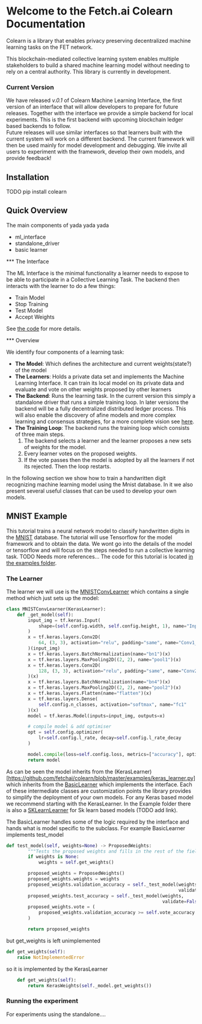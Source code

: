 # Welcome to the Fetch.ai Colearn Documentation

Colearn is a library that enables privacy preserving decentralized machine learning tasks on the FET network.

This blockchain-mediated collective learning system enables multiple stakeholders to build a shared machine learning model without needing to rely on a central authority. This library is currently in development. 

### Current Version

We have released *v.0.1* of Colearn Machine Learning Interface, the first version of an interface that will allow developers to prepare for future releases. 
Together with the interface we provide a simple backend for local experiments. This is the first backend with upcoming blockchain ledger based backends to follow.  
Future releases will use similar interfaces so that learners built with the current system will work on a different backend.
The current framework will then be used mainly for model development and debugging.
We invite all users to experiment with the framework, develop their own models, and provide feedback!

## Installation
TODO
pip install colearn

## Quick Overview

The main components of yada yada yada
* ml_interface
* standalone_driver
* basic learner

*** The Interface

The ML Interface is the minimal functionality a learner needs to expose to be able to participate in a Collective Learning Task. The backend then interacts with the learner to do a few things:
* Train Model
* Stop Training
* Test Model
* Accept Weights

See [the code](https://github.com/fetchai/colearn/blob/master/colearn/ml_interface.py) for more details. 

*** Overview

We identify four components of a learning task:
* **The Model**: Which defines the architecture and current weights(state?) of the model
* **The Learners**: Holds a private data set and implements the Machine Learning Interface. It can train its local model on its private data and evaluate and vote on other weights proposed by other learners
* **The Backend**: Runs the learning task. In the current version this simply a standalone driver that runs a simple training loop. In later versions the backend will be a fully decentralized distributed ledger process. This will also enable the discovery of afine models and more complex learning and consensus strategies, for a more complete vision see [here](https://medium.com/fetch-ai/democratising-machine-learning-with-blockchain-technology-10b56ceda41e).
* **The Training Loop**: The backend runs the training loop which consists of three main steps. 
  1. The backend selects a learner and the learner proposes a new sets of weights for the model.
  2. Every learner votes on the proposed weights.
  3. If the vote passes then the model is adopted by all the learners if not its rejected.  Then the loop restarts.  


In the following section we show how to train a handwritten digit recognizing machine learning model using the Mnist database. 
In it we also present several useful classes that can be used to develop your own models. 

## MNIST Example

This tutorial trains a neural network model to classify handwritten digits in the [MNIST](http://yann.lecun.com/exdb/mnist/) database.
The tutorial will use Tensorflow for the model framework and to obtain the data. We wont go into the details of the model or tensorflow and will focus on the steps needed to run a collective learning task. TODO Needs more references... 
The code for this tutorial is located [in the examples folder](https://github.com/fetchai/colearn/tree/master/examples/mnist). 

### The Learner

The learner we will use is the [MNISTConvLearner](https://github.com/fetchai/colearn/blob/master/examples/mnist/models.py) which contains a single method which just sets up the model:

```python
class MNISTConvLearner(KerasLearner):
    def _get_model(self):
        input_img = tf.keras.Input(
            shape=(self.config.width, self.config.height, 1), name="Input"
        )
        x = tf.keras.layers.Conv2D(
            64, (3, 3), activation="relu", padding="same", name="Conv1_1"
        )(input_img)
        x = tf.keras.layers.BatchNormalization(name="bn1")(x)
        x = tf.keras.layers.MaxPooling2D((2, 2), name="pool1")(x)
        x = tf.keras.layers.Conv2D(
            128, (3, 3), activation="relu", padding="same", name="Conv2_1"
        )(x)
        x = tf.keras.layers.BatchNormalization(name="bn4")(x)
        x = tf.keras.layers.MaxPooling2D((2, 2), name="pool2")(x)
        x = tf.keras.layers.Flatten(name="flatten")(x)
        x = tf.keras.layers.Dense(
            self.config.n_classes, activation="softmax", name="fc1"
        )(x)
        model = tf.keras.Model(inputs=input_img, outputs=x)

        # compile model & add optimiser
        opt = self.config.optimizer(
            lr=self.config.l_rate, decay=self.config.l_rate_decay
        )

        model.compile(loss=self.config.loss, metrics=["accuracy"], optimizer=opt)
        return model
```

As can be seen the model inherits from the (KerasLearner)[https://github.com/fetchai/colearn/blob/master/examples/keras_learner.py] which inherits from the [BasicLearner](https://github.com/fetchai/colearn/blob/66f50b446533d0bea67aea3f6bfa1990a0925d14/colearn/model.py) which implements the interface. Each of these intermediate classes are customization points the library provides to simplify the deployment of your own models. For any Keras based model we recommend starting with the KerasLearner. In the Example folder there is also a [SKLearnLearner](https://github.com/fetchai/colearn/blob/master/examples/sklearn_learner.py) for Sk learn based models (TODO add link). 

The BasicLearner handles some of the logic required by the interface and hands what is model specific to the subclass. For example BasicLearner implements test_model

```python
def test_model(self, weights=None) -> ProposedWeights:
        """Tests the proposed weights and fills in the rest of the fields"""
        if weights is None:
            weights = self.get_weights()

        proposed_weights = ProposedWeights()
        proposed_weights.weights = weights
        proposed_weights.validation_accuracy = self._test_model(weights,
                                                                validate=True)
        proposed_weights.test_accuracy = self._test_model(weights,
                                                          validate=False)
        proposed_weights.vote = (
            proposed_weights.validation_accuracy >= self.vote_accuracy
        )

        return proposed_weights
```
but get_weights is left unimplemented
```python
def get_weights(self):
    raise NotImplementedError
```
so it is implemented by the KerasLearner
```python
    def get_weights(self):
        return KerasWeights(self._model.get_weights())
```

### Running the experiment

For experiments using the standalone....


